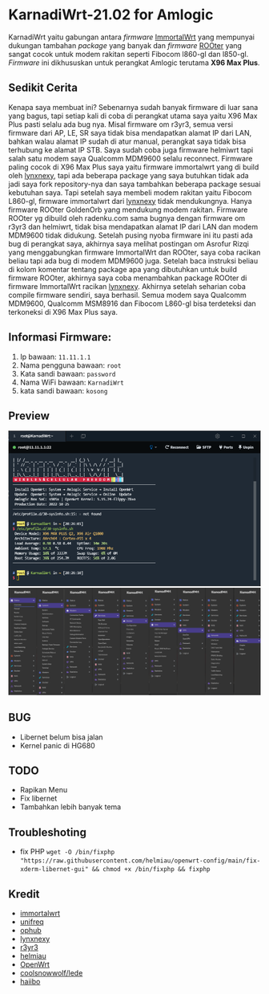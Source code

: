 #  KarnadiWrt-21.02 for Amlogic
KarnadiWrt yaitu gabungan antara *firmware* [ImmortalWrt](https://github.com/immortalwrt/immortalwrt) yang mempunyai dukungan tambahan *package* yang banyak dan *firmware* [ROOter](https://github.com/ofmodemsandmen/ROOterSource2102) yang sangat cocok untuk modem rakitan seperti Fibocom l860-gl dan l850-gl. *Firmware* ini dikhususkan untuk perangkat Amlogic terutama **X96 Max Plus**.

## Sedikit Cerita
Kenapa saya membuat ini? Sebenarnya sudah banyak firmware di luar sana yang bagus, tapi setiap kali di coba di perangkat utama saya yaitu X96 Max Plus pasti selalu ada bug nya. Misal firmware om r3yr3, semua versi firmware dari AP, LE, SR saya tidak bisa mendapatkan alamat IP dari LAN, bahkan walau alamat IP sudah di atur manual, perangkat saya tidak bisa terhubung ke alamat IP STB. Saya sudah coba juga firmware helmiwrt tapi salah satu modem saya Qualcomm MDM9600 selalu reconnect. Firmware paling cocok di X96 Max Plus saya yaitu firmware immortalwrt yang di build oleh [lynxnexy](https://t.me/lynxnexy), tapi ada beberapa package yang saya butuhkan tidak ada jadi saya fork repository-nya dan saya tambahkan beberapa package sesuai kebutuhan saya. Tapi setelah saya membeli modem rakitan yaitu Fibocom L860-gl, firmware immortalwrt dari [lynxnexy](https://t.me/lynxnexy) tidak mendukungnya. Hanya firmware ROOter GoldenOrb yang mendukung modem rakitan. Firmware ROOter yg dibuild oleh radenku.com sama bugnya dengan firmware om r3yr3 dan helmiwrt, tidak bisa mendapatkan alamat IP dari LAN dan modem MDM9600 tidak didukung. Setelah pusing nyoba firmware ini itu pasti ada bug di perangkat saya, akhirnya saya melihat postingan om Asrofur Rizqi yang menggabungkan firmware ImmortalWrt dan ROOter, saya coba racikan beliau tapi ada bug di modem MDM9600 juga. Setelah baca instruksi beliau di kolom komentar tentang package apa yang dibutuhkan untuk build firmware ROOter, akhirnya saya coba menambahkan package ROOter di firmware ImmortalWrt racikan [lynxnexy](https://t.me/lynxnexy). Akhirnya setelah seharian coba compile firmware sendiri, saya berhasil. Semua modem saya Qualcomm MDM9600, Qualcomm MSM8916 dan Fibocom L860-gl bisa terdeteksi dan terkoneksi di X96 Max Plus saya.

## Informasi Firmware:
1. Ip bawaan: `11.11.1.1`
2. Nama pengguna bawaan: `root`
3. Kata sandi bawaan: `password`
4. Nama WiFi bawaan: `KarnadiWrt`
5. kata sandi bawaan: `kosong`

## Preview
![terminal](img/terminal.png)
![preview](img/feature.png)

## BUG
- Libernet belum bisa jalan
- Kernel panic di HG680

## TODO
- Rapikan Menu
- Fix libernet
- Tambahkan lebih banyak tema

## Troubleshoting
- fix PHP `wget -O /bin/fixphp "https://raw.githubusercontent.com/helmiau/openwrt-config/main/fix-xderm-libernet-gui" && chmod +x /bin/fixphp && fixphp`

## Kredit
- [immortalwrt](https://github.com/immortalwrt/immortalwrt)
- [unifreq](https://github.com/unifreq)
- [ophub](https://github.com/ophub)
- [lynxnexy](https://t.me/lynxnexy)
- [r3yr3](https://www.youtube.com/c/IndonesianTechChannel)
- [helmiau](https://github.com/helmiau)
- [OpenWrt](https://github.com/openwrt/openwrt)
- [coolsnowwolf/lede](https://github.com/coolsnowwolf/lede)
- [haiibo](https://github.com/haiibo)
